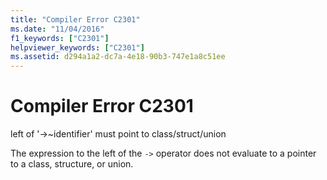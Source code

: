 ```yaml
---
title: "Compiler Error C2301"
ms.date: "11/04/2016"
f1_keywords: ["C2301"]
helpviewer_keywords: ["C2301"]
ms.assetid: d294a1a2-dc7a-4e18-90b3-747e1a8c51ee
---
```

# Compiler Error C2301

left of '->~identifier' must point to class/struct/union

The expression to the left of the `->` operator does not evaluate to a pointer to a class, structure, or union.